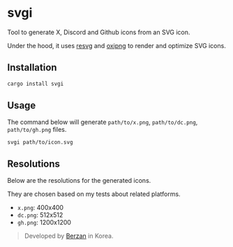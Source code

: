 # svgi

Tool to generate X, Discord and Github icons from an SVG icon.

Under the hood, it uses [resvg](https://github.com/linebender/resvg) and [oxipng](https://github.com/oxipng/oxipng) to render and optimize SVG icons.

## Installation

```bash
cargo install svgi
```

## Usage

The command below will generate `path/to/x.png`, `path/to/dc.png`, `path/to/gh.png` files.

```
svgi path/to/icon.svg
```

## Resolutions

Below are the resolutions for the generated icons.

They are chosen based on my tests about related platforms.

- `x.png`: 400x400
- `dc.png`: 512x512
- `gh.png`: 1200x1200

> Developed by [Berzan](https://x.com/berzanorg) in Korea.
